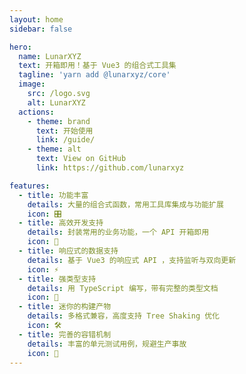 ```yaml
---
layout: home
sidebar: false

hero:
  name: LunarXYZ
  text: 开箱即用！基于 Vue3 的组合式工具集
  tagline: 'yarn add @lunarxyz/core'
  image:
    src: /logo.svg
    alt: LunarXYZ
  actions:
    - theme: brand
      text: 开始使用
      link: /guide/
    - theme: alt
      text: View on GitHub
      link: https://github.com/lunarxyz

features:
  - title: 功能丰富
    details: 大量的组合式函数，常用工具库集成与功能扩展
    icon: 🎛
  - title: 高效开发支持
    details: 封装常用的业务功能，一个 API 开箱即用
    icon: 🚀
  - title: 响应式的数据支持
    details: 基于 Vue3 的响应式 API ，支持监听与双向更新
    icon: ⚡
  - title: 强类型支持
    details: 用 TypeScript 编写，带有完整的类型文档
    icon: 💪
  - title: 迷你的构建产物
    details: 多格式兼容，高度支持 Tree Shaking 优化
    icon: 🛠
  - title: 完善的容错机制
    details: 丰富的单元测试用例，规避生产事故
    icon: 💯
---
```


<!-- ---
home: true
actionText: Get Started
actionLink: /guide.html
footer: MIT Licensed | Copyright © 2022-present Peiquan Cheng
---

## Simply Usage

You can simply experience it through the command of the package manager, and directly create the template you need by create preset.

```bash
npm create preset
```

Then follow the prompts!

>If you download fails, try setting the proxy `npm create preset proxy on` and try again.

See [Getting Started](guide.md#getting-started) for more usage.

## Features Preview

![create-preset](https://cdn.jsdelivr.net/gh/chengpeiquan/assets-storage/img/2021/11/20220110155037.gif) -->
